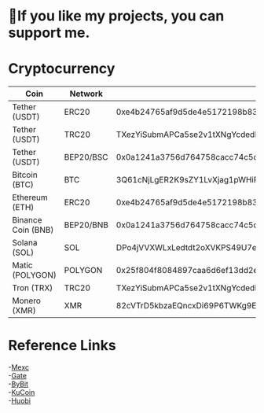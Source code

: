 #  💜If you like my projects, you can support me.

# Cryptocurrency
| Coin | Network | Adress |
|------|---------|--------|
| Tether (USDT) | ERC20 | 0xe4b24765af9d5de4e5172198b83043d29070d892 |
| Tether (USDT) | TRC20 | TXezYiSubmAPCa5se2v1tXNgYcdedEM6hz |
| Tether (USDT) | BEP20/BSC | 0x0a1241a3756d764758cacc74c5dbe2ca068119d5 |
| Bitcoin (BTC) | BTC | 3Q61cNjLgER2K9sZY1LvXjag1pWHiPX7c7 |
| Ethereum (ETH) | ERC20 | 0xe4b24765af9d5de4e5172198b83043d29070d892 |
| Binance Coin (BNB) | BEP20/BNB | 0x0a1241a3756d764758cacc74c5dbe2ca068119d5 |
| Solana (SOL) | SOL | DPo4jVVXWLxLedtdt2oXVKPS49U7ewUY7fSM8zmm8hqK |
| Matic (POLYGON) | POLYGON | 0x25f804f8084897caa6d6ef13dd2efe9c3e537540 |
| Tron (TRX) | TRC20 | TXezYiSubmAPCa5se2v1tXNgYcdedEM6hz |
| Monero (XMR) | XMR | 82cVTrD5kbzaEQncxDi69P6TWKg9Ehn6rPyCiEnv8Fs8AYvHke6UVZcSHWwPWGFZKKQDEXD1FFUiCDFX4w2vArVtMkY2btS |

# Reference Links
-[Mexc](https://m.mexc.com/auth/signup?inviteCode=1EGYe)  
-[Gate](https://www.gate.io/signup/4116456)  
-[ByBit](https://www.bybit.com/en-US/invite?ref=D9OGQK)  
-[KuCoin](https://www.kucoin.com/r/rf/27a3Nht)  
-[Huobi](https://www.huobi.com/tr-tr/v/register/double-invite/?inviter_id=11343840&invite_code=i7fw5223)
